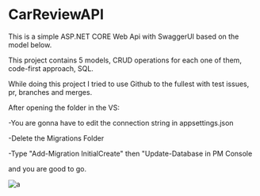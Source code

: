 # CarReviewAPI

This is a simple ASP.NET CORE Web Api with SwaggerUI based on the model below.

This project contains 5 models, CRUD operations for each one of them, code-first approach, SQL.

While doing this project I tried to use Github to the fullest with test issues, pr, branches and merges.

After opening the folder in the VS:

-You are gonna have to edit the connection string in appsettings.json

-Delete the Migrations Folder

-Type "Add-Migration InitialCreate" then "Update-Database in PM Console

and you are good to go.

![a](https://github.com/3kutlu/CarReviewAPI/assets/67983129/9c27e71b-3906-4208-b1be-0f908480dc24)
  
